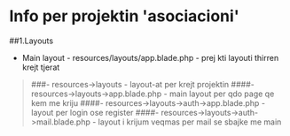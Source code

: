  # Info per projektin \'asociacioni\'
##1.Layouts 
    
- Main layout - resources/layouts/app.blade.php - prej kti layouti thirren krejt tjerat


>###- resources->layouts - layout-at per krejt projektin
>####- resources->layouts->app.blade.php - main layout per qdo page qe kem me kriju
>####- resources->layouts->auth->app.blade.php - layout per login ose register
>####- resources->layouts->auth->mail.blade.php - layout i krijum veqmas per mail se sbajke me main
